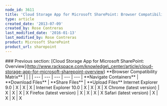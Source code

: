 ```yaml
---
node_id: 3611
title: 'Cloud Storage App for Microsoft SharePoint: Browser Compatibility Matrix'
type: article
created_date: '2013-07-09'
created_by: Rose Contreras
last_modified_date: '2016-01-13'
last_modified_by: Rose Contreras
product: Microsoft SharePoint
product_url: sharepoint
---
```


\#\#\# Previous section: \[Cloud Storage App for Microsoft SharePoint:
Overview\](http://www.rackspace.com/knowledge\_center/article/cloud-storage-app-for-microsoft-sharepoint-overview)
\*\*Browser Compatibility Matrix\*\* |   |   |   |   --- | --- | --- |
--- | ---   | \*\*Navigate Containers\*\* | \*\*Download Files\*\* |
\*\*Share Files\*\* | \*\*Upload Files\*\* Internet Explorer 9.0 | X | X
| X |   Internet Explorer 10.0 | X | X | X | X Chrome (latest version) |
X | X | X | X Firefox (latest version) | X | X | X | X Safari (latest
version) | X | X | X | X

